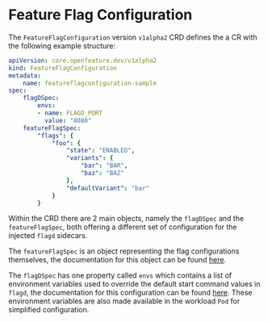# Feature Flag Configuration

The `FeatureFlagConfiguration` version `v1alpha2` CRD defines the a CR with the following example structure:

```yaml
apiVersion: core.openfeature.dev/v1alpha2
kind: FeatureFlagConfiguration
metadata:
    name: featureflagconfiguration-sample
spec:
    flagDSpec:
        envs:
        - name: FLAGD_PORT
          value: "8080"
    featureFlagSpec: 
        "flags": {
            "foo": {
                "state": "ENABLED",
                "variants": {
                    "bar": "BAR",
                    "baz": "BAZ"
                },
                "defaultVariant": "bar"
            }
        }
```

Within the CRD there are 2 main objects, namely the `flagDSpec` and the `featureFlagSpec`, both offering a different set of configuration for the injected `flagd` sidecars.

The `featureFlagSpec` is an object representing the flag configurations themselves, the documentation for this object can be found [here](https://github.com/open-feature/flagd/blob/main/docs/configuration/flag_configuration.md).

The `flagDSpec` has one property called `envs` which contains a list of environment variables used to override the default start command values in `flagd`, the documentation for this configuration can be found [here](https://github.com/open-feature/flagd/blob/main/docs/configuration/configuration.md). These environment variables are also made available in the workload `Pod` for simplified configuration.